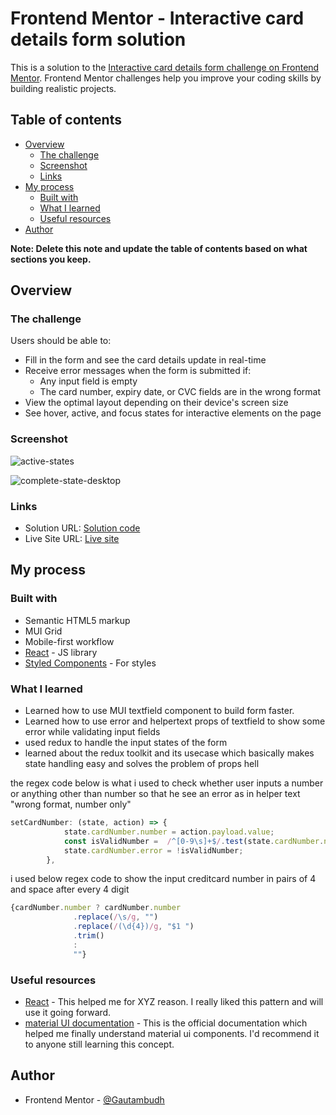 # Frontend Mentor - Interactive card details form solution

This is a solution to the [Interactive card details form challenge on Frontend Mentor](https://www.frontendmentor.io/challenges/interactive-card-details-form-XpS8cKZDWw). Frontend Mentor challenges help you improve your coding skills by building realistic projects. 

## Table of contents

- [Overview](#overview)
  - [The challenge](#the-challenge)
  - [Screenshot](#screenshot)
  - [Links](#links)
- [My process](#my-process)
  - [Built with](#built-with)
  - [What I learned](#what-i-learned)
  - [Useful resources](#useful-resources)
- [Author](#author)

**Note: Delete this note and update the table of contents based on what sections you keep.**

## Overview

### The challenge

Users should be able to:

- Fill in the form and see the card details update in real-time
- Receive error messages when the form is submitted if:
  - Any input field is empty
  - The card number, expiry date, or CVC fields are in the wrong format
- View the optimal layout depending on their device's screen size
- See hover, active, and focus states for interactive elements on the page

### Screenshot
![active-states](https://github.com/Gautambudh/Interactive-card-details-form/assets/112330342/65abdf19-abbd-4a1b-b690-8a92ad06dbb8)

![complete-state-desktop](https://github.com/Gautambudh/Interactive-card-details-form/assets/112330342/06f9898f-074e-4796-bf2a-c9000dcc9319)

### Links

- Solution URL: [Solution code](https://github.com/Gautambudh/Interactive-card-details-form.git)
- Live Site URL: [Live site](https://master--fancy-khapse-bb8604.netlify.app/)

## My process

### Built with

- Semantic HTML5 markup
- MUI Grid
- Mobile-first workflow
- [React](https://reactjs.org/) - JS library
- [Styled Components](https://styled-components.com/) - For styles

### What I learned

- Learned how to use MUI textfield component to build form faster.
- Learned how to use error and helpertext props of textfield to show some error while validating input fields
- used redux to handle the input states of the form
- learned about the redux toolkit and its usecase which basically makes state handling easy and solves the problem of props hell 

the regex code below is what i used to check whether user inputs a number or anything other than number so that he see an error
as in helper text "wrong format, number only"

```js
setCardNumber: (state, action) => {
            state.cardNumber.number = action.payload.value;
            const isValidNumber =  /^[0-9\s]+$/.test(state.cardNumber.number);
            state.cardNumber.error = !isValidNumber;
        },
```
i used below regex code to show the input creditcard number in pairs of 4 and space after every 4 digit

```js
{cardNumber.number ? cardNumber.number
              .replace(/\s/g, "")
              .replace(/(\d{4})/g, "$1 ")
              .trim()
              : 
              ""}
```


### Useful resources

- [React](https://reactjs.org/) - This helped me for XYZ reason. I really liked this pattern and will use it going forward.
- [material UI documentation](https://mui.com/material-ui/getting-started/overview/) - This is the official documentation which helped me finally understand material ui components. I'd recommend it to anyone still learning this concept.

## Author

- Frontend Mentor - [@Gautambudh](https://www.frontendmentor.io/profile/Gautambudh)
